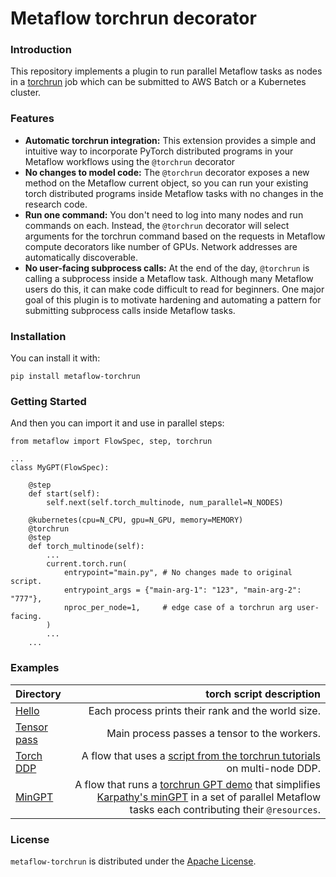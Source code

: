 # Metaflow torchrun decorator

### Introduction
This repository implements a plugin to run parallel Metaflow tasks as nodes in a [torchrun](https://pytorch.org/docs/stable/elastic/run.html) job which can be submitted to AWS Batch or a Kubernetes cluster.

### Features
- <b>Automatic torchrun integration:</b> This extension provides a simple and intuitive way to incorporate PyTorch distributed programs in your Metaflow workflows using the `@torchrun` decorator
- <b>No changes to model code:</b> The `@torchrun` decorator exposes a new method on the Metaflow current object, so you can run your existing torch distributed programs inside Metaflow tasks with no changes in the research code.
- <b>Run one command:</b> You don't need to log into many nodes and run commands on each. Instead, the `@torchrun` decorator will select arguments for the torchrun command based on the requests in Metaflow compute decorators like number of GPUs. Network addresses are automatically discoverable. 
- <b>No user-facing subprocess calls:</b> At the end of the day, `@torchrun` is calling a subprocess inside a Metaflow task. Although many Metaflow users do this, it can make code difficult to read for beginners. One major goal of this plugin is to motivate hardening and automating a pattern for submitting subprocess calls inside Metaflow tasks.

### Installation
You can install it with:
```
pip install metaflow-torchrun
```

### Getting Started
And then you can import it and use in parallel steps:
```
from metaflow import FlowSpec, step, torchrun

...
class MyGPT(FlowSpec):

    @step
    def start(self):
        self.next(self.torch_multinode, num_parallel=N_NODES)

    @kubernetes(cpu=N_CPU, gpu=N_GPU, memory=MEMORY)
    @torchrun
    @step
    def torch_multinode(self):
        ...
        current.torch.run(
            entrypoint="main.py", # No changes made to original script.
            entrypoint_args = {"main-arg-1": "123", "main-arg-2": "777"},
            nproc_per_node=1,     # edge case of a torchrun arg user-facing.
        )
        ...
    ...
```

### Examples

| Directory | torch script description |
| :--- | ---: |
| [Hello](examples/hello/flow.py) | Each process prints their rank and the world size. |  
| [Tensor pass](examples/tensor-pass/flow.py) | Main process passes a tensor to the workers. |  
| [Torch DDP](examples/torch-ddp/flow.py) | A flow that uses a [script from the torchrun tutorials](https://pytorch.org/tutorials/intermediate/ddp_series_multinode.html) on multi-node DDP. |  
| [MinGPT](examples/min-gpt/flow.py) | A flow that runs a [torchrun GPT demo](https://pytorch.org/tutorials/intermediate/ddp_series_minGPT.html) that simplifies [Karpathy's minGPT](https://github.com/karpathy/minGPT) in a set of parallel Metaflow tasks each contributing their `@resources`. |

### License 
`metaflow-torchrun` is distributed under the <u>Apache License</u>.
